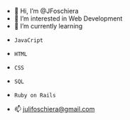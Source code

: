- 👋 Hi, I’m @JFoschiera
- 👀 I’m interested in Web Development
- 🌱 I’m currently learning 
-     JavaCript
-     HTML
-     CSS
-     SQL
-     Ruby on Rails
- 📫 julifoschiera@gmail.com
